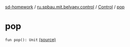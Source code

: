 [sd-homework](../../index.md) / [ru.spbau.mit.belyaev.control](../index.md) / [Control](index.md) / [pop](.)

# pop

`fun pop(): Unit` [(source)](https://github.com/StasBel/sd-homework/blob/gRPC/src/main/kotlin/ru/spbau/mit/belyaev/control/Control.kt#L38)
